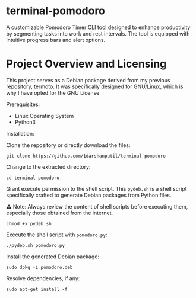 # terminal-pomodoro

A customizable Pomodoro Timer CLI tool designed to enhance productivity by segmenting tasks into work and rest intervals. The tool is equipped with intuitive progress bars and alert options.

# Project Overview and Licensing
This project serves as a Debian package derived from my previous repository, termoto. It was specifically designed for GNU/Linux, which is why I have opted for the GNU License

Prerequisites:

* Linux Operating System
* Python3

Installation:

Clone the repository or directly download the files:

    git clone https://github.com/1darshanpatil/terminal-pomodoro

Change to the extracted directory:

    
    cd terminal-pomodoro


Grant execute permission to the shell script. This `pydeb.sh` is a shell script specifically crafted to generate Debian packages from Python files.
   
   ⚠️ Note: Always review the content of shell scripts before executing them, especially those obtained from the internet.
   
    chmod +x pydeb.sh

Execute the shell script with `pomodoro.py`:
   
    ./pydeb.sh pomodoro.py

Install the generated Debian package:
   
    sudo dpkg -i pomodoro.deb

Resolve dependencies, if any:
   
    sudo apt-get install -f
